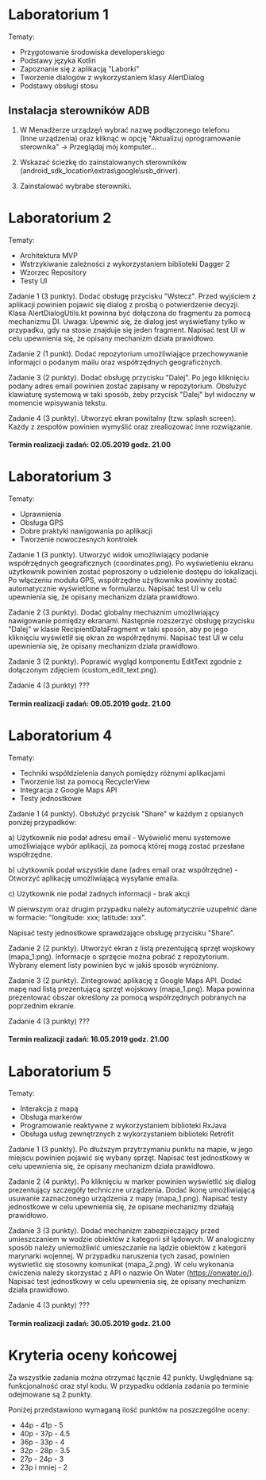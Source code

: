 # Laboratorium 1 

Tematy:

- Przygotowanie środowiska developerskiego
- Podstawy języka Kotlin
- Zapoznanie się z aplikacją "Laborki" 
- Tworzenie dialogów z wykorzystaniem klasy AlertDialog
- Podstawy obsługi stosu

## Instalacja sterowników ADB

1. W Menadżerze urządzęń wybrać nazwę podłączonego telefonu<br/> (Inne urządzenia) oraz kliknąć w opcję "Aktualizuj oprogramowanie sterownika" -> Przeglądaj mój komputer...

2. Wskazać ścieżkę do zainstalowanych sterowników (android_sdk_location\extras\google\usb_driver).

3. Zainstalować wybrabe sterowniki.


# Laboratorium 2

Tematy: 

- Architektura MVP
- Wstrzykiwanie zależności z wykorzystaniem biblioteki Dagger 2
- Wzorzec Repository
- Testy UI

Zadanie 1 (3 punkty). Dodać obsługę przycisku "Wstecz". Przed wyjściem z aplikacji powinien pojawić się dialog z prośbą o potwierdzenie decyzji. Klasa AlertDialogUtils.kt powinna być dołączona do fragmentu za pomocą mechanizmu DI. 
Uwaga: Upewnić się, że dialog jest wyświetlany tylko w przypadku, gdy na stosie znajduje się jeden fragment. 
Napisać test UI w celu upewnienia się, że opisany mechanizm działa prawidłowo.

Zadanie 2 (1 punkt). Dodać repozytorium umożliwiające przechowywanie informajci o podanym mailu oraz współrzędnych geograficznych.

Zadanie 3 (2 punkty). Dodać obsługę przycisku "Dalej". Po jego kliknięciu podany adres email powinien zostać zapisany w repozytorium.  Obsłużyć klawiaturę systemową w taki sposób, żeby przycisk "Dalej" był widoczny w momencie wpisywania tekstu. 

Zadanie 4 (3 punkty). Utworzyć ekran powitalny (tzw. splash screen). Każdy z zespołów powinien wymyślić oraz zrealiozować inne rozwiązanie.

#### Termin realizacji zadań: 02.05.2019 godz. 21.00


# Laboratorium 3

Tematy:

- Uprawnienia
- Obsługa GPS
- Dobre praktyki nawigowania po aplikacji
- Tworzenie nowoczesnych kontrolek

Zadanie 1 (3 punkty). Utworzyć widok umożliwiający podanie współrzędnych geograficznych (coordinates.png). Po wyświetleniu ekranu użytkownik powinien zostać poproszony o udzielenie dostępu do lokalizacji. Po włączeniu modułu GPS, współrzędne użytkownika powinny zostać automatycznie wyświetlone w formularzu. Napisać test UI w celu upewnienia się, że opisany mechanizm działa prawidłowo.

Zadanie 2 (3 punkty). Dodać globalny mechaznim umożliwiający nawigowanie pomiędzy ekranami. Następnie rozszerzyć obsługę przycisku "Dalej" w klasie RecipientDataFragment w taki sposón, aby po jego kliknięciu wyświetlił się ekran ze współrzędnymi. Napisać test UI w celu upewnienia się, że opisany mechanizm działa prawidłowo.

Zadanie 3 (2 punkty). Poprawić wygląd komponentu EditText zgodnie z dołączonym zdjęciem (custom_edit_text.png).

Zadanie 4 (3 punkty) ???


#### Termin realizacji zadań: 09.05.2019 godz. 21.00


# Laboratorium 4

Tematy: 

- Techniki współdzielenia danych pomiędzy różnymi aplikacjami
- Tworzenie list za pomocą RecyclerView
- Integracja z Google Maps API
- Testy jednostkowe

Zadanie 1 (4 punkty). Obsłużyć przycisk "Share" w każdym z opsianych poniżej przypadków:

a) Użytkownik nie podał adresu email -  Wyświelić menu systemowe umożliwiające wybór aplikacji, za pomocą której mogą zostać przesłane współrzędne.

b) użytkownik podał wszystkie dane (adres email oraz współrzędne) - Otworzyć aplikację umożliwiającą wysyłanie emaila.

c) Użytkownik nie podał żadnych informacji - brak akcji

W pierwszym oraz drugim przypadku należy automatycznie uzupełnić dane w formacie: "longitude: xxx; latitude: xxx".

Napisać testy jednostkowe sprawdzające obsługę przycisku "Share".

Zadanie 2 (2 punkty). Utworzyć ekran z listą prezentującą sprzęt wojskowy (mapa_1.png). Informacje o sprzęcie można pobrać z repozytorium. Wybrany element listy powinien być w jakiś sposób wyróżniony.  

Zadanie 3 (2 punkty). Zintegrować aplikację z Google Maps API. Dodać mapę nad listą prezentującą sprzęt wojskowy (mapa_1.png). Mapa powinna prezentować obszar określony za pomocą współrzędnych pobranych na poprzednim ekranie. 

Zadanie 4 (3 punkty) ???

#### Termin realizacji zadań: 16.05.2019 godz. 21.00


# Laboratorium 5

Tematy:

- Interakcja z mapą
- Obsługa markerów
- Programowanie reaktywne z wykorzystaniem biblioteki RxJava
- Obsługa usług zewnętrznych z wykorzystaniem biblioteki Retrofit

Zadanie 1 (3 punkty). Po dłuższym przytrzymaniu punktu na mapie, w jego miejscu powinien pojawić się wybany sprzęt. Napisać test jednostkowy w celu upewnienia się, że opisany mechanizm działa prawidłowo.

Zadanie 2 (4 punkty). Po kliknięciu w marker powinien wyświetlić się dialog prezentujący szczegóły techniczne urządzenia. Dodać ikonę umożliwiającą usuwanie zaznaczonego urządzenia z mapy (mapa_1.png). Napisać testy jednostkowe w celu upewnienia się, że opisane mechanizmy działają prawidłowo.

Zadanie 3 (3 punkty). Dodać mechanizm zabezpieczający przed umieszczaniem w wodzie obiektów z kategorii sił lądowych. W analogiczny sposób należy uniemożliwić umieszczanie na lądzie obiektów z kategorii marynarki wojennej. W przypadku naruszenia tych zasad, powinien wyświetlić się stosowny komunikat (mapa_2.png). W celu wykonania ćwiczenia należy skorzystać z API o nazwie On Water (https://onwater.io/). Napisać test jednostkowy w celu upewnienia się, że opisany mechanizm działa prawidłowo.

Zadanie 4 (3 punkty) ???

#### Termin realizacji zadań: 30.05.2019 godz. 21.00


# Kryteria oceny końcowej

Za wszystkie zadania można otrzymać łącznie 42 punkty. Uwględniane są: funkcjonalność oraz styl kodu. W przypadku oddania zadania po terminie odejmowane są 2 punkty.

Poniżej przedstawiono wymaganą ilość punktów na poszczególne oceny:

- 44p - 41p - 5
- 40p - 37p - 4.5
- 36p - 33p - 4
- 32p - 28p - 3.5
- 27p - 24p - 3
- 23p i mniej - 2
